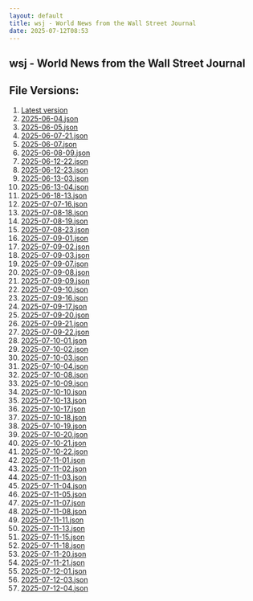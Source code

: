 ```yaml
---
layout: default
title: wsj - World News from the Wall Street Journal
date: 2025-07-12T08:53
---
```


## wsj - World News from the Wall Street Journal

<div id="data-chart"></div>
<div id="data-table"></div>
<script>
document.addEventListener('DOMContentLoaded', function(){
  document.getElementById('data-table').textContent = 'This source isn't supported for tables yet.';
});
</script>

## File Versions:
1. [Latest version](./latest.json)
2. [2025-06-04.json](./2025-06-04.json)
3. [2025-06-05.json](./2025-06-05.json)
4. [2025-06-07-21.json](./2025-06-07-21.json)
5. [2025-06-07.json](./2025-06-07.json)
6. [2025-06-08-09.json](./2025-06-08-09.json)
7. [2025-06-12-22.json](./2025-06-12-22.json)
8. [2025-06-12-23.json](./2025-06-12-23.json)
9. [2025-06-13-03.json](./2025-06-13-03.json)
10. [2025-06-13-04.json](./2025-06-13-04.json)
11. [2025-06-18-13.json](./2025-06-18-13.json)
12. [2025-07-07-16.json](./2025-07-07-16.json)
13. [2025-07-08-18.json](./2025-07-08-18.json)
14. [2025-07-08-19.json](./2025-07-08-19.json)
15. [2025-07-08-23.json](./2025-07-08-23.json)
16. [2025-07-09-01.json](./2025-07-09-01.json)
17. [2025-07-09-02.json](./2025-07-09-02.json)
18. [2025-07-09-03.json](./2025-07-09-03.json)
19. [2025-07-09-07.json](./2025-07-09-07.json)
20. [2025-07-09-08.json](./2025-07-09-08.json)
21. [2025-07-09-09.json](./2025-07-09-09.json)
22. [2025-07-09-10.json](./2025-07-09-10.json)
23. [2025-07-09-16.json](./2025-07-09-16.json)
24. [2025-07-09-17.json](./2025-07-09-17.json)
25. [2025-07-09-20.json](./2025-07-09-20.json)
26. [2025-07-09-21.json](./2025-07-09-21.json)
27. [2025-07-09-22.json](./2025-07-09-22.json)
28. [2025-07-10-01.json](./2025-07-10-01.json)
29. [2025-07-10-02.json](./2025-07-10-02.json)
30. [2025-07-10-03.json](./2025-07-10-03.json)
31. [2025-07-10-04.json](./2025-07-10-04.json)
32. [2025-07-10-08.json](./2025-07-10-08.json)
33. [2025-07-10-09.json](./2025-07-10-09.json)
34. [2025-07-10-10.json](./2025-07-10-10.json)
35. [2025-07-10-13.json](./2025-07-10-13.json)
36. [2025-07-10-17.json](./2025-07-10-17.json)
37. [2025-07-10-18.json](./2025-07-10-18.json)
38. [2025-07-10-19.json](./2025-07-10-19.json)
39. [2025-07-10-20.json](./2025-07-10-20.json)
40. [2025-07-10-21.json](./2025-07-10-21.json)
41. [2025-07-10-22.json](./2025-07-10-22.json)
42. [2025-07-11-01.json](./2025-07-11-01.json)
43. [2025-07-11-02.json](./2025-07-11-02.json)
44. [2025-07-11-03.json](./2025-07-11-03.json)
45. [2025-07-11-04.json](./2025-07-11-04.json)
46. [2025-07-11-05.json](./2025-07-11-05.json)
47. [2025-07-11-07.json](./2025-07-11-07.json)
48. [2025-07-11-08.json](./2025-07-11-08.json)
49. [2025-07-11-11.json](./2025-07-11-11.json)
50. [2025-07-11-13.json](./2025-07-11-13.json)
51. [2025-07-11-15.json](./2025-07-11-15.json)
52. [2025-07-11-18.json](./2025-07-11-18.json)
53. [2025-07-11-20.json](./2025-07-11-20.json)
54. [2025-07-11-21.json](./2025-07-11-21.json)
55. [2025-07-12-01.json](./2025-07-12-01.json)
56. [2025-07-12-03.json](./2025-07-12-03.json)
57. [2025-07-12-04.json](./2025-07-12-04.json)

